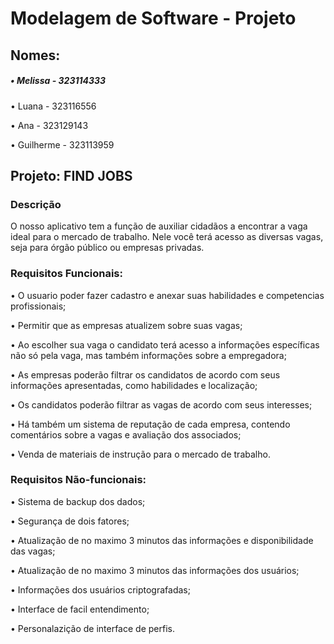 # Modelagem de Software - Projeto
## Nomes:
##### • Melissa - 323114333

• Luana - 323116556

• Ana - 323129143

• Guilherme - 323113959

## Projeto: FIND JOBS
### Descrição
 O nosso aplicativo tem a função de auxiliar cidadãos a encontrar a vaga ideal para o mercado de trabalho. 
 Nele você terá acesso as diversas vagas, seja para órgão público ou empresas privadas.

### Requisitos Funcionais:
• O usuario poder fazer cadastro e anexar suas habilidades e competencias profissionais;

• Permitir que as empresas atualizem sobre suas vagas;

• Ao escolher sua vaga o candidato terá acesso a informações específicas não só pela vaga, mas também informações sobre a empregadora;

• As empresas poderão filtrar os candidatos de acordo com seus informações apresentadas, como habilidades e localização;

• Os candidatos poderão filtrar as vagas de acordo com seus interesses;

• Há também um sistema de reputação de cada empresa, contendo comentários sobre a vagas e avaliação dos associados;

• Venda de materiais de instrução para o mercado de trabalho.

### Requisitos Não-funcionais:
• Sistema de backup dos dados;

• Segurança de dois fatores;

• Atualização de no maximo 3 minutos das informações e disponibilidade das vagas;

• Atualização de no maximo 3 minutos das informações dos usuários;

• Informações dos usuários criptografadas; 

• Interface de facil entendimento;

• Personalazição de interface de perfis.


